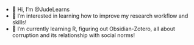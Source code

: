 - 👋 Hi, I’m @JudeLearns
- 👀 I’m interested in learning how to improve my research workflow and skills!
- 🌱 I’m currently learning R, figuring out Obsidian-Zotero, all about corruption and its relationship with social norms!

<!---
JudeLearns/JudeLearns is a ✨ special ✨ repository because its `README.md` (this file) appears on your GitHub profile.
You can click the Preview link to take a look at your changes.
--->
